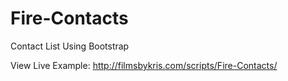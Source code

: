 # Fire-Contacts
Contact List Using Bootstrap

View Live Example:
http://filmsbykris.com/scripts/Fire-Contacts/
